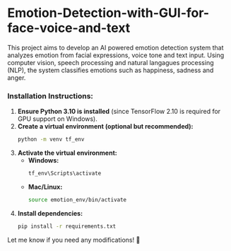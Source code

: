 # Emotion-Detection-with-GUI-for-face-voice-and-text
This project aims to develop an AI powered emotion detection system that analyzes emotion from facial expressions, voice tone and text input. Using computer vision, speech processing and natural langagues processing (NLP), the system classifies emotions such as happiness, sadness and anger.

### **Installation Instructions:**
1. **Ensure Python 3.10 is installed** (since TensorFlow 2.10 is required for GPU support on Windows).  
2. **Create a virtual environment (optional but recommended):**  
   ```bash
   python -m venv tf_env
   ```
3. **Activate the virtual environment:**
   - **Windows:**  
     ```bash
     tf_env\Scripts\activate
     ```
   - **Mac/Linux:**  
     ```bash
     source emotion_env/bin/activate
     ```
4. **Install dependencies:**  
   ```bash
   pip install -r requirements.txt
   ```

Let me know if you need any modifications! 🚀